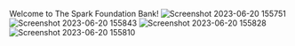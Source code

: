 Welcome to The Spark Foundation Bank!
![Screenshot 2023-06-20 155751](https://github.com/shubham-01-star/thesparkfoundationbank01/assets/72158457/a47ffd10-d65f-4613-ab6a-289d4e36fab7)
![Screenshot 2023-06-20 155843](https://github.com/shubham-01-star/thesparkfoundationbank01/assets/72158457/d9f5918f-3a1d-49a6-9fb4-92b23c102182)
![Screenshot 2023-06-20 155828](https://github.com/shubham-01-star/thesparkfoundationbank01/assets/72158457/e2a7e02a-a264-41ff-a7d9-a37646b0702f)
![Screenshot 2023-06-20 155810](https://github.com/shubham-01-star/thesparkfoundationbank01/assets/72158457/c08a6cc8-a7b3-4194-bcac-b5dd8136b006)

